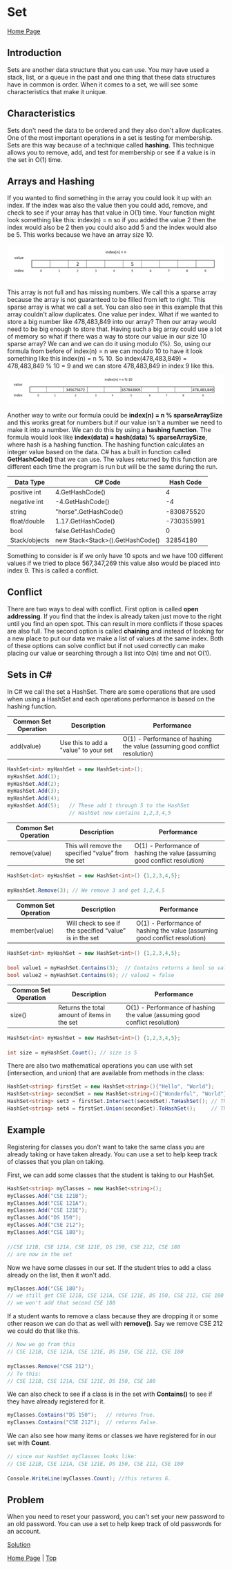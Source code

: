 # Set
[Home Page](welcome.md)
## Introduction
Sets are another data structure that you can use. You may have used a stack, list, or a queue in the past and one thing that these data structures have in common is order. When it comes to a set, we will see some characteristics that make it unique.

## Characteristics
Sets don't need the data to be ordered and they also don't allow duplicates. One of the most important operations in a set is testing for membership. Sets are this way because of a technique called **hashing**. This technique allows you to remove, add, and test for membership or see if a value is in the set in O(1) time.

## Arrays and Hashing
If you wanted to find something in the array you could look it up with an index. If the index was also the value then you could add, remove, and check to see if your array has that value in O(1) time. Your function might look something like this: index(n) = n so if you added the value 2 then the index would also be 2 then you could also add 5 and the index would also be 5. This works because we have an array size 10.

![Hashing](Images/hashing.png)

This array is not full and has missing numbers. We call this a sparse array because the array is not guaranteed to be filled from left to right. This sparse array is what we call a set. You can also see in this example that this array couldn't allow duplicates. One value per index. What if we wanted to store a big number like 478,483,849 into our array? Then our array would need to be big enough to store that. Having such a big array could use a lot of memory so what if there was a way to store our value in our size 10 sparse array? We can and we can do it using modulo (%). So, using our formula from before of index(n) = n we can modulo 10 to have it look something like this index(n) = n % 10. So index(478,483,849) = 478,483,849 % 10 = 9 and we can store 478,483,849 in index 9 like this.

![Modulo](Images/modulo.png)

Another way to write our formula could be **index(n) = n % sparseArraySize** and this works great for numbers but if our value isn't a number we need to make it into a number. We can do this by using a **hashing function**. The formula would look like **index(data) = hash(data) % sparseArraySize**, where hash is a hashing function. The hashing function calculates an integer value based on the data. C# has a built in function called **GetHashCode()** that we can use. The values returned by this function are different each time the program is run but will be the same during the run.

Data Type | C# Code | Hash Code
--------- | --------- | ---------
positive int | 4.GetHashCode() | 4
negative int | -4.GetHashCode() | -4
string | "horse".GetHashCode() | -830875520
float/double | 1.17.GetHashCode() | -730355991
bool | false.GetHashCode() | 0
Stack/objects | new Stack<Stack<string>>().GetHashCode() | 32854180

Something to consider is if we only have 10 spots and we have 100 different values if we tried to place 567,347,269 this value also would be placed into index 9. This is called a conflict.

## Conflict
There are two ways to deal with conflict. First option is called **open addressing**. If you find that the index is already taken just move to the right until you find an open spot. This can result in more conflicts if those spaces are also full.
The second option is called **chaining** and instead of looking for a new place to put our data we make a list of values at the same index.
Both of these options can solve conflict but if not used correctly can make placing our value or searching through a list into O(n) time and not O(1).

## Sets in C#
In C# we call the set a HashSet. There are some operations that are used when using a HashSet and each operations performance is based on the hashing function.

Common Set Operation | Description | Performance
--------- | --------- | --------- 
add(value) | Use this to add a "value" to your set | O(1) - Performance of hashing the value (assuming good conflict resolution) 

```c#
HashSet<int> myHashSet = new HashSet<int>();
myHashSet.Add(1);
myHashSet.Add(2);
myHashSet.Add(3);
myHashSet.Add(4);
myHashSet.Add(5);   // These add 1 through 5 to the HashSet
                    // HashSet now contains 1,2,3,4,5
```

Common Set Operation | Description | Performance
--------- | --------- | ---------
remove(value) | This will remove the specified “value” from the set | O(1) - Performance of hashing the value (assuming good conflict resolution)

```c#
HashSet<int> myHashSet = new HashSet<int>() {1,2,3,4,5};

myHashSet.Remove(3); // We remove 3 and get 1,2,4,5
```

Common Set Operation | Description | Performance
--------- | --------- | ---------
member(value) | Will check to see if the specified “value” is in the set | O(1) - Performance of hashing the value (assuming good conflict resolution)

```c#
HashSet<int> myHashSet = new HashSet<int>() {1,2,3,4,5};

bool value1 = myHashSet.Contains(3);  // Contains returns a bool so value1 = true
bool value2 = myHashSet.Contains(6); // value2 = false
```

Common Set Operation | Description | Performance
--------- | --------- | --------- 
size() | Returns the total amount of items in the set | O(1) - Performance of hashing the value (assuming good conflict resolution)

```c#  
HashSet<int> myHashSet = new HashSet<int>() {1,2,3,4,5};

int size = myHashSet.Count(); // size is 5
```

There are also two mathematical operations you can use with set (intersection, and union) that are available from methods in the class:

```c#
HashSet<string> firstSet = new HashSet<string>(){"Hello", "World"};
HashSet<string> secondSet = new HashSet<string>(){"Wonderful", "World"};
HashSet<string> set3 = firstSet.Intersect(secondSet).ToHashSet(); // This will result in {World}
HashSet<string> set4 = firstSet.Union(secondSet).ToHashSet();     // This will result in {Hello, World, Wonderful}
```

## Example
Registering for classes you don't want to take the same class you are already taking or have taken already. You can use a set to help keep track of classes that you plan on taking.

First, we can add some classes that the student is taking to our HashSet.

```c#
HashSet<string> myClasses = new HashSet<string>();
myClasses.Add("CSE 121B");
myClasses.Add("CSE 121A");
myClasses.Add("CSE 121E");
myClasses.Add("DS 150");
myClasses.Add("CSE 212");
myClasses.Add("CSE 180");

//CSE 121B, CSE 121A, CSE 121E, DS 150, CSE 212, CSE 180
// are now in the set
```

Now we have some classes in our set. If the student tries to add a class already on the list, then it won't add.

```c#
myClasses.Add("CSE 180");
// we still get CSE 121B, CSE 121A, CSE 121E, DS 150, CSE 212, CSE 180
// we won't add that second CSE 180
```

If a student wants to remove a class because they are dropping it or some other reason we can do that as well with **remove()**. 
Say we remove CSE 212 we could do that like this.

```c#
// Now we go from this
// CSE 121B, CSE 121A, CSE 121E, DS 150, CSE 212, CSE 180

myClasses.Remove("CSE 212");
// To this:
// CSE 121B, CSE 121A, CSE 121E, DS 150, CSE 180
```

We can also check to see if a class is in the set with **Contains()** to see if they have already registered for it.

```c#
myClasses.Contains("DS 150");   // returns True.
myClasses.Contains("CSE 212");  // returns False.
```

We can also see how many items or classes we have registered for in our set with **Count**.

```c#
// since our HashSet myClasses looks like:
// CSE 121B, CSE 121A, CSE 121E, DS 150, CSE 212, CSE 180

Console.WriteLine(myClasses.Count); //this returns 6.
```

## Problem
When you need to reset your password, you can't set your new password to an old password. You can use a set to help keep track of old passwords for an account. 

[Solution](solutions/set_solution/Program.cs)

[Home Page](welcome.md) | [Top](#set)

